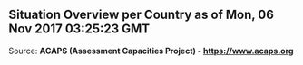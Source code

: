 ## Situation Overview per Country as of Mon, 06 Nov 2017 03:25:23 GMT

Source: **ACAPS (Assessment Capacities Project) - https://www.acaps.org**